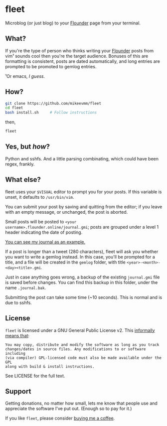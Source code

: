 # fleet

Microblog (or just blog) to your [Flounder] page from your terminal.

## What?

If you're the type of person who thinks writing your [Flounder] posts from vim¹ sounds cool then you're the target audience. Bonuses of this are formatting is consistent, posts are dated automatically, and long entries are prompted to be promoted to gemlog entries.

¹Or emacs, *I guess.*

## How?

```bash
git clone https://github.com/mikeevmm/fleet
cd fleet
bash install.sh     # Follow instructions
```

then,

```bash
fleet
```

## Yes, but *how*?

Python and sshfs. And a little parsing combinating, which could have been regex, frankly.

## What else?

fleet uses your `$VISUAL` editor to prompt you for your posts. If this variable is unset, it defaults to `/usr/bin/vim`.

You can submit your post by saving and quitting from the editor; if you leave with an empty message, or unchanged, the post is aborted.

Small posts will be posted to `<your username>.flounder.online/journal.gmi`; posts are grouped under a level 1 header indicating the date of posting.

[You can see my journal as an example.](https://miguelmurca.flounder.online/journal.gmi)

If a post is longer than a tweet (280 characters), fleet will ask you whether you want to write a gemlog instead. In this case, you'll be prompted for a title, and a file will be created in the `gemlog` folder, with title `<year>-<month>-<day><title>.gmi`.

Just in case anything goes wrong, a backup of the existing `journal.gmi` file is saved before changes. You can find this backup in this folder, under the name `.journal.bak`.

Submitting the post can take some time (~10 seconds). This is normal and is due to sshfs.

## License

`fleet` is licensed under a GNU General Public License v2. This [informally means that][tldr]:

    You may copy, distribute and modify the software as long as you track
    changes/dates in source files. Any modifications to or software including
    (via compiler) GPL-licensed code must also be made available under the GPL
    along with build & install instructions.

See LICENSE for the full text.

## Support

Getting donations, no matter how small, lets me know that people use and 
appreciate the software I've put out. (Enough so to pay for it.)

If you like `fleet`, please consider [buying me a coffee][coffee].

[Flounder]: https://flounder.online
[tldr]: https://tldrlegal.com/license/gnu-general-public-license-v2#summary
[coffee]: https://www.paypal.me/miguelmurca/2.50
